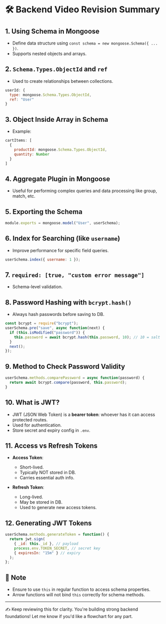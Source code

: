 
# 🛠️ Backend Video Revision Summary

## 1. Using Schema in Mongoose
- Define data structure using `const schema = new mongoose.Schema({ ... })`.
- Supports nested objects and arrays.

## 2. `Schema.Types.ObjectId` and `ref`
- Used to create relationships between collections.
```js
userId: {
  type: mongoose.Schema.Types.ObjectId,
  ref: "User"
}
```

## 3. Object Inside Array in Schema
- Example:
```js
cartItems: [
  {
    productId: mongoose.Schema.Types.ObjectId,
    quantity: Number
  }
]
```

## 4. Aggregate Plugin in Mongoose
- Useful for performing complex queries and data processing like group, match, etc.

## 5. Exporting the Schema
```js
module.exports = mongoose.model("User", userSchema);
```

## 6. Index for Searching (like `username`)
- Improve performance for specific field queries.
```js
userSchema.index({ username: 1 });
```

## 7. `required: [true, "custom error message"]`
- Schema-level validation.

## 8. Password Hashing with `bcrypt.hash()`
- Always hash passwords before saving to DB.
```js
const bcrypt = require("bcrypt");
userSchema.pre("save", async function(next) {
  if (this.isModified("password")) {
    this.password = await bcrypt.hash(this.password, 10); // 10 = salt rounds
  }
  next();
});
```

## 9. Method to Check Password Validity
```js
userSchema.methods.comparePassword = async function(password) {
  return await bcrypt.compare(password, this.password);
}
```

## 10. What is JWT?
- JWT (JSON Web Token) is a **bearer token**: whoever has it can access protected routes.
- Used for authentication.
- Store secret and expiry config in `.env`.

## 11. Access vs Refresh Tokens
- **Access Token**:
  - Short-lived.
  - Typically NOT stored in DB.
  - Carries essential auth info.

- **Refresh Token**:
  - Long-lived.
  - May be stored in DB.
  - Used to generate new access tokens.

## 12. Generating JWT Tokens
```js
userSchema.methods.generateToken = function() {
  return jwt.sign(
    { _id: this._id }, // payload
    process.env.TOKEN_SECRET, // secret key
    { expiresIn: "15m" } // expiry
  );
};
```

## 🚧 Note
- Ensure to use `this` in regular function to access schema properties.
- Arrow functions will not bind `this` correctly for schema methods.

---

✍️ Keep reviewing this for clarity. You're building strong backend foundations! Let me know if you'd like a flowchart for any part.
